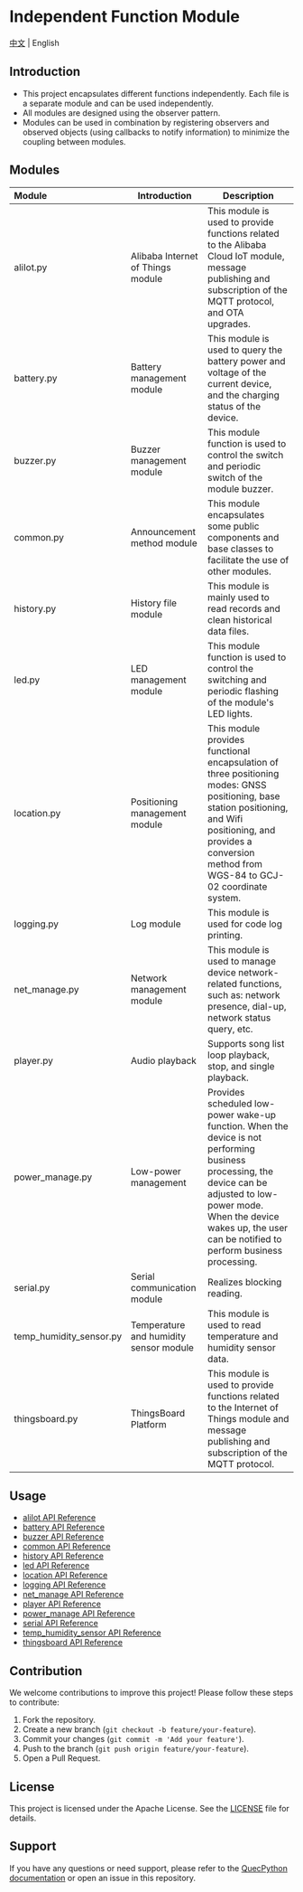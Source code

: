 # Independent Function Module

[中文](./README_ZH.md) | English

## Introduction

- This project encapsulates different functions independently. Each file is a separate module and can be used independently.
- All modules are designed using the observer pattern.
- Modules can be used in combination by registering observers and observed objects (using callbacks to notify information) to minimize the coupling between modules.

## Modules

|Module|Introduction|Description|
|:---|---|---|
|aliIot.py|Alibaba Internet of Things module|This module is used to provide functions related to the Alibaba Cloud IoT module, message publishing and subscription of the MQTT protocol, and OTA upgrades. |
|battery.py|Battery management module|This module is used to query the battery power and voltage of the current device, and the charging status of the device. |
|buzzer.py|Buzzer management module|This module function is used to control the switch and periodic switch of the module buzzer. |
|common.py|Announcement method module|This module encapsulates some public components and base classes to facilitate the use of other modules. |
|history.py|History file module|This module is mainly used to read records and clean historical data files. |
|led.py|LED management module|This module function is used to control the switching and periodic flashing of the module's LED lights. |
|location.py|Positioning management module|This module provides functional encapsulation of three positioning modes: GNSS positioning, base station positioning, and Wifi positioning, and provides a conversion method from WGS-84 to GCJ-02 coordinate system. |
|logging.py|Log module|This module is used for code log printing. |
|net_manage.py|Network management module|This module is used to manage device network-related functions, such as: network presence, dial-up, network status query, etc. |
|player.py|Audio playback|Supports song list loop playback, stop, and single playback. |
|power_manage.py|Low-power management|Provides scheduled low-power wake-up function. When the device is not performing business processing, the device can be adjusted to low-power mode. When the device wakes up, the user can be notified to perform business processing. |
|serial.py|Serial communication module|Realizes blocking reading. |
|temp_humidity_sensor.py|Temperature and humidity sensor module|This module is used to read temperature and humidity sensor data. |
|thingsboard.py|ThingsBoard Platform|This module is used to provide functions related to the Internet of Things module and message publishing and subscription of the MQTT protocol. |

## Usage

- [aliIot API Reference](./docs/en/aliIot_API_Reference.md)
- [battery API Reference](./docs/en/battery_API_Reference.md)
- [buzzer API Reference](./docs/en/buzzer_API_Reference.md)
- [common API Reference](./docs/en/common_API_Reference.md)
- [history API Reference](./docs/en/history_API_Reference.md)
- [led API Reference](./docs/en/led&buzzer_API_Reference.md)
- [location API Reference](./docs/en/location_API_Reference.md)
- [logging API Reference](./docs/en/logging_API_Reference.md)
- [net_manage API Reference](./docs/en/net_manage_API_Reference.md)
- [player API Reference](./docs/en/player_API_Reference.md)
- [power_manage API Reference](./docs/en/power_manage_API_Reference.md)
- [serial API Reference](./docs/en/serial_API_Reference.md)
- [temp_humidity_sensor API Reference](./docs/en/temp_humidity_sensor_API_Reference.md)
- [thingsboard API Reference](./docs/en/thingsboard_API_Reference.md)

## Contribution

We welcome contributions to improve this project! Please follow these steps to contribute:

1. Fork the repository.
2. Create a new branch (`git checkout -b feature/your-feature`).
3. Commit your changes (`git commit -m 'Add your feature'`).
4. Push to the branch (`git push origin feature/your-feature`).
5. Open a Pull Request.

## License

This project is licensed under the Apache License. See the [LICENSE](./LICENSE) file for details.

## Support

If you have any questions or need support, please refer to the [QuecPython documentation](https://python.quectel.com/doc/en) or open an issue in this repository.
